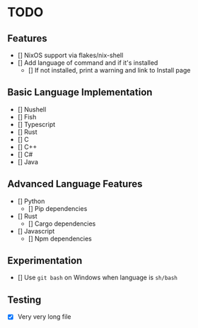 # TODO

## Features
- [] NixOS support via flakes/nix-shell
- [] Add language of command and if it's installed
    - [] If not installed, print a warning and link to Install page

## Basic Language Implementation
- [] Nushell
- [] Fish
- [] Typescript
- [] Rust
- [] C
- [] C++
- [] C#
- [] Java

## Advanced Language Features
- [] Python
    - [] Pip dependencies
- [] Rust
    - [] Cargo dependencies
- [] Javascript
    - [] Npm dependencies


## Experimentation
- [] Use `git bash` on Windows when language is `sh/bash`

## Testing
- [x] Very very long file